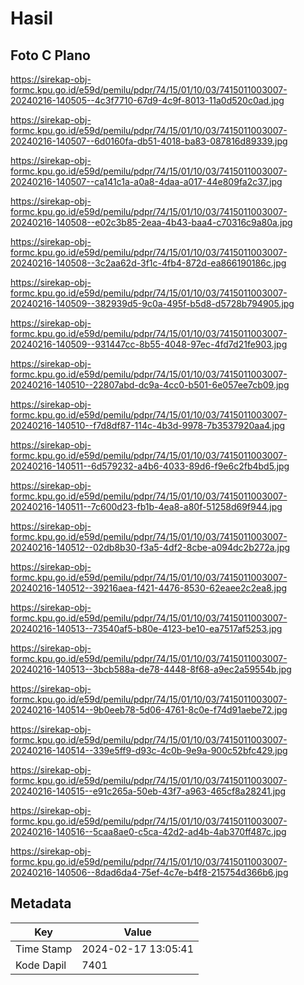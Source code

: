 # Hasil

## Foto C Plano

https://sirekap-obj-formc.kpu.go.id/e59d/pemilu/pdpr/74/15/01/10/03/7415011003007-20240216-140505--4c3f7710-67d9-4c9f-8013-11a0d520c0ad.jpg

https://sirekap-obj-formc.kpu.go.id/e59d/pemilu/pdpr/74/15/01/10/03/7415011003007-20240216-140507--6d0160fa-db51-4018-ba83-087816d89339.jpg

https://sirekap-obj-formc.kpu.go.id/e59d/pemilu/pdpr/74/15/01/10/03/7415011003007-20240216-140507--ca141c1a-a0a8-4daa-a017-44e809fa2c37.jpg

https://sirekap-obj-formc.kpu.go.id/e59d/pemilu/pdpr/74/15/01/10/03/7415011003007-20240216-140508--e02c3b85-2eaa-4b43-baa4-c70316c9a80a.jpg

https://sirekap-obj-formc.kpu.go.id/e59d/pemilu/pdpr/74/15/01/10/03/7415011003007-20240216-140508--3c2aa62d-3f1c-4fb4-872d-ea866190186c.jpg

https://sirekap-obj-formc.kpu.go.id/e59d/pemilu/pdpr/74/15/01/10/03/7415011003007-20240216-140509--382939d5-9c0a-495f-b5d8-d5728b794905.jpg

https://sirekap-obj-formc.kpu.go.id/e59d/pemilu/pdpr/74/15/01/10/03/7415011003007-20240216-140509--931447cc-8b55-4048-97ec-4fd7d21fe903.jpg

https://sirekap-obj-formc.kpu.go.id/e59d/pemilu/pdpr/74/15/01/10/03/7415011003007-20240216-140510--22807abd-dc9a-4cc0-b501-6e057ee7cb09.jpg

https://sirekap-obj-formc.kpu.go.id/e59d/pemilu/pdpr/74/15/01/10/03/7415011003007-20240216-140510--f7d8df87-114c-4b3d-9978-7b3537920aa4.jpg

https://sirekap-obj-formc.kpu.go.id/e59d/pemilu/pdpr/74/15/01/10/03/7415011003007-20240216-140511--6d579232-a4b6-4033-89d6-f9e6c2fb4bd5.jpg

https://sirekap-obj-formc.kpu.go.id/e59d/pemilu/pdpr/74/15/01/10/03/7415011003007-20240216-140511--7c600d23-fb1b-4ea8-a80f-51258d69f944.jpg

https://sirekap-obj-formc.kpu.go.id/e59d/pemilu/pdpr/74/15/01/10/03/7415011003007-20240216-140512--02db8b30-f3a5-4df2-8cbe-a094dc2b272a.jpg

https://sirekap-obj-formc.kpu.go.id/e59d/pemilu/pdpr/74/15/01/10/03/7415011003007-20240216-140512--39216aea-f421-4476-8530-62eaee2c2ea8.jpg

https://sirekap-obj-formc.kpu.go.id/e59d/pemilu/pdpr/74/15/01/10/03/7415011003007-20240216-140513--73540af5-b80e-4123-be10-ea7517af5253.jpg

https://sirekap-obj-formc.kpu.go.id/e59d/pemilu/pdpr/74/15/01/10/03/7415011003007-20240216-140513--3bcb588a-de78-4448-8f68-a9ec2a59554b.jpg

https://sirekap-obj-formc.kpu.go.id/e59d/pemilu/pdpr/74/15/01/10/03/7415011003007-20240216-140514--9b0eeb78-5d06-4761-8c0e-f74d91aebe72.jpg

https://sirekap-obj-formc.kpu.go.id/e59d/pemilu/pdpr/74/15/01/10/03/7415011003007-20240216-140514--339e5ff9-d93c-4c0b-9e9a-900c52bfc429.jpg

https://sirekap-obj-formc.kpu.go.id/e59d/pemilu/pdpr/74/15/01/10/03/7415011003007-20240216-140515--e91c265a-50eb-43f7-a963-465cf8a28241.jpg

https://sirekap-obj-formc.kpu.go.id/e59d/pemilu/pdpr/74/15/01/10/03/7415011003007-20240216-140516--5caa8ae0-c5ca-42d2-ad4b-4ab370ff487c.jpg

https://sirekap-obj-formc.kpu.go.id/e59d/pemilu/pdpr/74/15/01/10/03/7415011003007-20240216-140506--8dad6da4-75ef-4c7e-b4f8-215754d366b6.jpg


## Metadata

| Key        | Value               |
| ---------- | ------------------- |
| Time Stamp | 2024-02-17 13:05:41 |
| Kode Dapil | 7401                |



